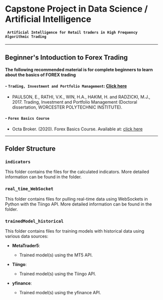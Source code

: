 # Capstone Project in Data Science / Artificial Intelligence
#### ` Artificial Intelligence for Retail traders in High Frequency Algorithmic Trading`

---
## Beginner's Intoduction to Forex Trading
#### The following recommended material is for complete beginners to learn about the basics of FOREX trading

#### - `Trading, Investment and Portfolio Management`: [Click here](https://scholar.google.com/scholar?hl=en&as_sdt=0%2C5&q=Trading%2C+Investment+and+Portfolio+Management+BY%3A+ERIK+PAULSON+VISHAL+K.+RATHI+HTAY+AUNG+WIN+Submitted%3A+February+2017&btnG=)
   - PAULSON, E., RATHI, V.K., WIN, H.A., HAKIM, H. and RADZICKI, M.J., 2017. Trading, Investment and Portfolio Management (Doctoral dissertation, WORCESTER POLYTECHNIC INSTITUTE).

#### - `Forex Basics Course`
   - Octa Broker. (2020). Forex Basics Course. Available at: [click here](https://www.youtube.com/playlist?list=PLwi9xUIQFHIwzGRYwdLpf35aKA29Zm3jW)


---

## Folder Structure

### `indicators`
This folder contains the files for the calculated indicators. More detailed information can be found in the folder.

### `real_time_WebSocket`
This folder contains files for pulling real-time data using WebSockets in Python with the Tiingo API. More detailed information can be found in the folder.

### `trainedModel_historical`
This folder contains files for training models with historical data using various data sources:

- **MetaTrader5**:
    - Trained model(s) using the MT5 API.

- **Tiingo**:
    - Trained model(s) using the Tiingo API.

- **yfinance**:
    - Trained model(s) using the yfinance API.